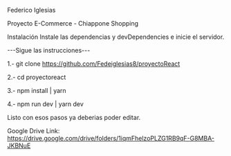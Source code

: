Federico Iglesias

Proyecto E-Commerce - Chiappone Shopping

Instalación
Instale las dependencias y devDependencies e inicie el servidor.

---Sigue las instrucciones---

1.- git clone https://github.com/Fedeiglesias8/proyectoReact

2.- cd proyectoreact

3.- npm install | yarn

4.- npm run dev | yarn dev

Listo con esos pasos ya deberias poder editar.

Google Drive Link:
https://drive.google.com/drive/folders/1iqmFhelzoPLZG1RB9qF-G8MBA-JKBNuE